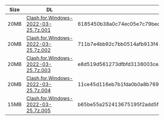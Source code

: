 |    Size   |     DL  | sha512sum |
|  ---  |  ---  |  ---  |
| 20MB | [Clash.for.Windows-2022-03-25.7z.001](https://cdn.jsdelivr.net/gh/appleians/cfw_intel@main/Clash.for.Windows-2022-03-25.7z.001) | 6185450b38a0c74ec05e7c79bed9cb8380370d4291499125aebdc4910598db3b9ea4bcd4fb36b7896b0f09515a53e3d1e0e87149a031371441651d0443f4a626 |
| 20MB | [Clash.for.Windows-2022-03-25.7z.002](https://cdn.jsdelivr.net/gh/appleians/cfw_intel@main/Clash.for.Windows-2022-03-25.7z.002) | 711b7e4bb92c7bb0514afb913f439de96265dff46a90b2ee71d6d4789df0e4b34fc6304dc5e252d962d357d12a4507a46371f1047282e3ffaeb94ac7f3c2d53c |
| 20MB | [Clash.for.Windows-2022-03-25.7z.003](https://cdn.jsdelivr.net/gh/appleians/cfw_intel@main/Clash.for.Windows-2022-03-25.7z.003) | e8d519d561273dfbfd3138003cea5071fd78c96b486f1ea1e3b46557bc808e7f3d3d8b35a261f99bad086a70875934839ad9934d8cc540f5899822d52629bb16 |
| 20MB | [Clash.for.Windows-2022-03-25.7z.004](https://cdn.jsdelivr.net/gh/appleians/cfw_intel@main/Clash.for.Windows-2022-03-25.7z.004) | 11ce45d116eb7b1fda0b0a8b769f0e6895b9d9c43eded3ce9a68dfd354c8b8bc4ab49ffa101048b2856aa041c5dd7c864cfb12173f7dbf739c79d216ae08ee72 |
| 15MB | [Clash.for.Windows-2022-03-25.7z.005](https://cdn.jsdelivr.net/gh/appleians/cfw_intel@main/Clash.for.Windows-2022-03-25.7z.005) | b65be55a252413675195f2add5f69065324880a2258a18c059f05441710365696d3aafe621b8022700843ba60efd9fb7811faa582e47ac6717d1e5227d4af87d |
